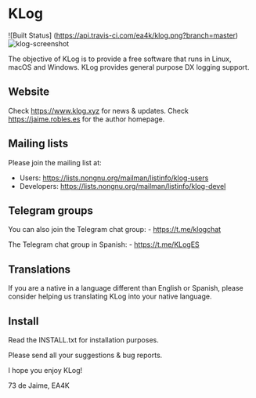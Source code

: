 # KLog
![Built Status] (https://api.travis-ci.com/ea4k/klog.png?branch=master)
![klog-screenshot](https://user-images.githubusercontent.com/29511627/103910279-f1009b80-5104-11eb-9b30-83e436528c56.png)

The objective of KLog is to provide a free software that runs in Linux, macOS and Windows.
KLog provides general purpose DX logging support.

## Website

Check https://www.klog.xyz for news & updates.
Check https://jaime.robles.es for the author homepage.

## Mailing lists

Please join the mailing list at:
- Users: https://lists.nongnu.org/mailman/listinfo/klog-users
- Developers: https://lists.nongnu.org/mailman/listinfo/klog-devel

## Telegram groups

You can also join the Telegram chat group:
    - https://t.me/klogchat

The Telegram chat group in Spanish:
    - https://t.me/KLogES

## Translations

If you are a native in a language different than English or Spanish, please consider helping us translating KLog into your native language.

## Install
Read the INSTALL.txt for installation purposes.



Please send all your suggestions & bug reports.

I hope you enjoy KLog!

73 de Jaime, EA4K
